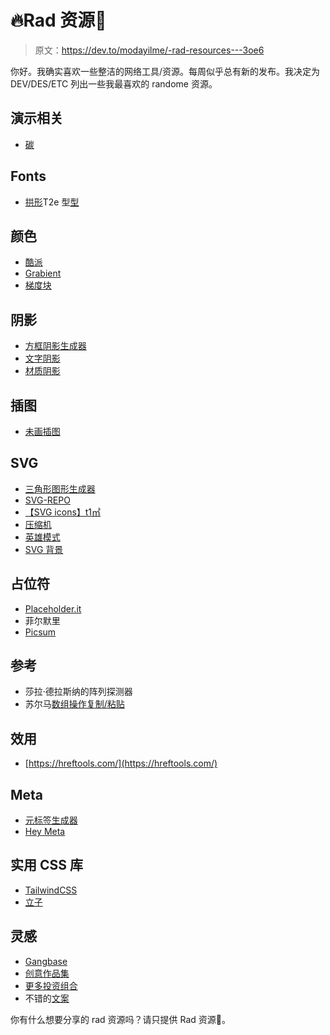 # 🔥Rad 资源💯

> 原文：<https://dev.to/modayilme/-rad-resources---3oe6>

你好。我确实喜欢一些整洁的网络工具/资源。每周似乎总有新的发布。我决定为 DEV/DES/ETC 列出一些我最喜欢的 randome 资源。

## **演示相关**

*   [碳](https://carbon.now.sh)

## **Fonts**

*   [拱形](https://archetypeapp.com/#)T2e 型[型](https://archetypeapp.com/#)

## **颜色**

*   [酷派](https://coolors.co/)
*   [Grabient](https://www.grabient.com/)
*   [梯度块](https://gradiblock.com/)

## **阴影**

*   [方框阴影生成器](https://www.cssmatic.com/box-shadow)
*   [文字阴影](https://css3gen.com/text-shadow/)
*   [材质阴影](https://codepen.io/sdthornton/pen/wBZdXq)

## **插图**

*   [未画插图](https://undraw.co/illustrations)

## **SVG**

*   [三角形图形生成器](http://qrohlf.com/trianglify/)
*   [SVG-REPO](https://www.svgrepo.com/)
*   [【SVG icons】t1㎡](http://www.heroicons.com/)
*   [压缩机](https://jakearchibald.github.io/svgomg/)
*   [英雄模式](http://www.heropatterns.com/)
*   [SVG 背景](https://www.svgbackgrounds.com/)

## **占位符**

*   [Placeholder.it](http://via.placeholder.com/350x150)
*   菲尔默里
*   [Picsum](https://picsum.photos/)

## **参考**

*   莎拉·德拉斯纳的阵列探测器
*   苏尔马[数组操作复制/粘贴](https://surma.github.io/underdash/)

## **效用**

*   [https://hreftools.com/](https://hreftools.com/)

## **Meta**

*   [元标签生成器](https://megatags.co/#generate-tags)
*   [Hey Meta](http://www.heymeta.com/url/www.modayil.me)

## **实用 CSS 库**

*   [TailwindCSS](https://tailwindcss.com/)
*   [立子](http://tachyons.io/#principles)

## **灵感**

*   [Gangbase](https://gangbase.design/)
*   [创意作品集](http://www.creative-portfolios.com/)
*   [更多投资组合](http://bestfolios.com/)
*   不错的[文案](http://heynishi.com/)

你有什么想要分享的 rad 资源吗？请只提供 Rad 资源🙏。